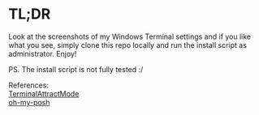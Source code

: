 # TL;DR

Look at the screenshots of my Windows Terminal settings and if you like what you see, simply clone this repo locally and run the install script as administrator. Enjoy!

PS. The install script is not fully tested :/

References:  
[TerminalAttractMode](https://github.com/shanselman/TerminalAttractMode)  
[oh-my-posh](https://github.com/JanDeDobbeleer/oh-my-posh)  
